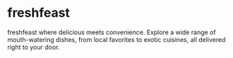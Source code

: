 # freshfeast
freshfeast where delicious meets convenience. Explore a wide range of mouth-watering dishes, from local favorites to exotic cuisines, all delivered right to your door.
